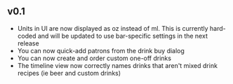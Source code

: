 v0.1
---
* Units in UI are now displayed as oz instead of ml. This is currently hard-coded and will be updated to use bar-specific settings in the next release
* You can now quick-add patrons from the drink buy dialog
* You can now create and order custom one-off drinks
* The timeline view now correctly names drinks that aren't mixed drink recipes (ie beer and custom drinks)
